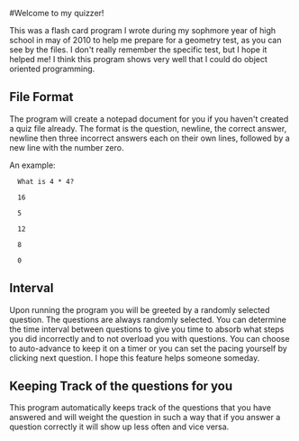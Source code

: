 #Welcome to my quizzer!

This was a flash card program I wrote during my sophmore year of high school in may of 2010 to help me prepare for a geometry test, as you can see by the files. I don't really remember the specific test, but I hope it helped me!
I think this program shows very well that I could do object oriented programming.

## File Format
The program will create a notepad document for you if you haven't created a quiz file already. The format is the question, newline, the correct answer, newline then three incorrect answers each on their own lines, followed by a new line with the number zero.

 An example:
  
      What is 4 * 4?
 
	  16

	  5

	  12

	  8

	  0

## Interval

Upon running the program you will be greeted by a randomly selected question. The questions are always randomly selected. You can determine the time interval 
between questions to give you time to absorb what steps you did incorrectly and to not overload you with questions. You can choose to auto-advance to keep it on a timer or you can
set the pacing yourself by clicking next question. I hope this feature helps someone someday.

## Keeping Track of the questions for you

This program automatically keeps track of the questions that you have answered and will weight the question in such a way that if you answer a question correctly 
it will show up less often and vice versa.
